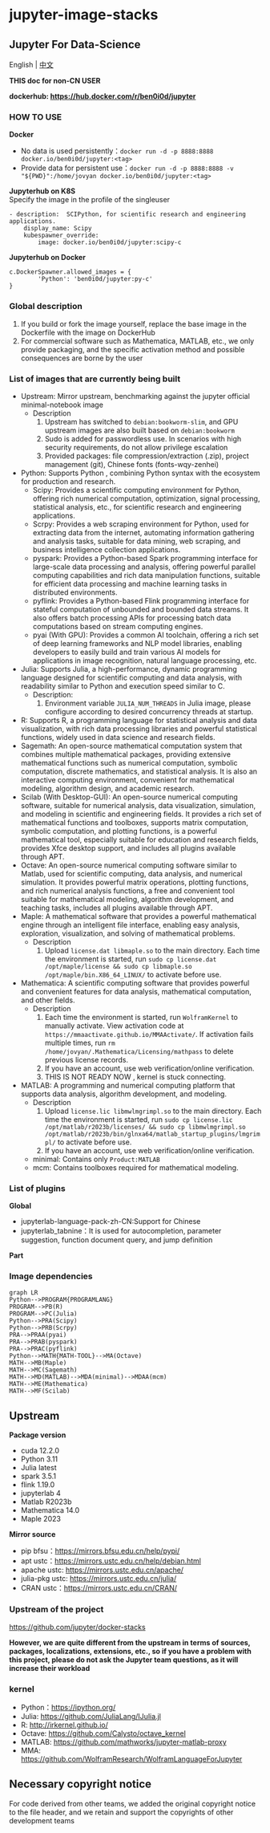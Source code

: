 # jupyter-image-stacks

## Jupyter For Data-Science

English | [中文](README_CN.md)

**THIS doc for non-CN USER**

**dockerhub: https://hub.docker.com/r/ben0i0d/jupyter**

### HOW TO USE
**Docker**
* No data is used persistently：`docker run -d -p 8888:8888 docker.io/ben0i0d/jupyter:<tag>`  
* Provide data for persistent use：`docker run -d -p 8888:8888 -v "${PWD}":/home/jovyan docker.io/ben0i0d/jupyter:<tag>`

**Jupyterhub on K8S**  
Specify the image in the profile of the singleuser
```
- description:  SCIPython, for scientific research and engineering applications.
    display_name: Scipy
    kubespawner_override:
        image: docker.io/ben0i0d/jupyter:scipy-c
```

**Jupyterhub on Docker**
```
c.DockerSpawner.allowed_images = {
        'Python': 'ben0i0d/jupyter:py-c'
}
```
### Global description
1. If you build or fork the image yourself, replace the base image in the Dockerfile with the image on DockerHub
2. For commercial software such as Mathematica, MATLAB, etc., we only provide packaging, and the specific activation method and possible consequences are borne by the user
### List of images that are currently being built
* Upstream: Mirror upstream, benchmarking against the jupyter official minimal-notebook image
    * Description
        1. Upstream has switched to `debian:bookworm-slim`, and GPU upstream images are also built based on `debian:bookworm`
        2. Sudo is added for passwordless use. In scenarios with high security requirements, do not allow privilege escalation
        3. Provided packages: file compression/extraction (.zip), project management (git), Chinese fonts (fonts-wqy-zenhei)
* Python: Supports Python , combining Python syntax with the ecosystem for production and research.
    * Scipy: Provides a scientific computing environment for Python, offering rich numerical computation, optimization, signal processing, statistical analysis, etc., for scientific research and engineering applications.
    * Scrpy: Provides a web scraping environment for Python, used for extracting data from the internet, automating information gathering and analysis tasks, suitable for data mining, web scraping, and business intelligence collection applications.
    * pyspark: Provides a Python-based Spark programming interface for large-scale data processing and analysis, offering powerful parallel computing capabilities and rich data manipulation functions, suitable for efficient data processing and machine learning tasks in distributed environments.
    * pyflink: Provides a Python-based Flink programming interface for stateful computation of unbounded and bounded data streams. It also offers batch processing APIs for processing batch data computations based on stream computing engines.
    * pyai (With GPU): Provides a common AI toolchain, offering a rich set of deep learning frameworks and NLP model libraries, enabling developers to easily build and train various AI models for applications in image recognition, natural language processing, etc.
* Julia: Supports Julia, a high-performance, dynamic programming language designed for scientific computing and data analysis, with readability similar to Python and execution speed similar to C.
    * Description:
        1. Environment variable `JULIA_NUM_THREADS` in Julia image, please configure according to desired concurrency threads at startup.
* R: Supports R, a programming language for statistical analysis and data visualization, with rich data processing libraries and powerful statistical functions, widely used in data science and research fields.
* Sagemath: An open-source mathematical computation system that combines multiple mathematical packages, providing extensive mathematical functions such as numerical computation, symbolic computation, discrete mathematics, and statistical analysis. It is also an interactive computing environment, convenient for mathematical modeling, algorithm design, and academic research.
* Scilab (With Desktop-GUI): An open-source numerical computing software, suitable for numerical analysis, data visualization, simulation, and modeling in scientific and engineering fields. It provides a rich set of mathematical functions and toolboxes, supports matrix computation, symbolic computation, and plotting functions, is a powerful mathematical tool, especially suitable for education and research fields, provides Xfce desktop support, and includes all plugins available through APT.
* Octave: An open-source numerical computing software similar to Matlab, used for scientific computing, data analysis, and numerical simulation. It provides powerful matrix operations, plotting functions, and rich numerical analysis functions, a free and convenient tool suitable for mathematical modeling, algorithm development, and teaching tasks, includes all plugins available through APT.
* Maple: A mathematical software that provides a powerful mathematical engine through an intelligent file interface, enabling easy analysis, exploration, visualization, and solving of mathematical problems.
    * Description
        1. Upload `license.dat libmaple.so` to the main directory. Each time the environment is started, run `sudo cp license.dat /opt/maple/license && sudo cp libmaple.so /opt/maple/bin.X86_64_LINUX/` to activate before use.
* Mathematica: A scientific computing software that provides powerful and convenient features for data analysis, mathematical computation, and other fields.
    * Description
        1. Each time the environment is started, run `WolframKernel` to manually activate. View activation code at `https://mmaactivate.github.io/MMAActivate/`. If activation fails multiple times, run `rm /home/jovyan/.Mathematica/Licensing/mathpass` to delete previous license records.
        2. If you have an account, use web verification/online verification.
        3. THIS IS NOT READY NOW , kernel is stuck connecting.
* MATLAB: A programming and numerical computing platform that supports data analysis, algorithm development, and modeling.
    * Description
        1. Upload `license.lic libmwlmgrimpl.so` to the main directory. Each time the environment is started, run `sudo cp license.lic /opt/matlab/r2023b/licenses/ && sudo cp libmwlmgrimpl.so /opt/matlab/r2023b/bin/glnxa64/matlab_startup_plugins/lmgrimpl/` to activate before use.
        2. If you have an account, use web verification/online verification.
    * minimal: Contains only `Product:MATLAB`
    * mcm: Contains toolboxes required for mathematical modeling.


### List of plugins

**Global**
* jupyterlab-language-pack-zh-CN:Support for Chinese
* jupyterlab_tabnine：It is used for autocompletion, parameter suggestion, function document query, and jump definition

**Part**

### Image dependencies
```mermaid
graph LR
Python-->PROGRAM{PROGRAMLANG}
PROGRAM-->PB(R)
PROGRAM-->PC(Julia)
Python-->PRA(Scipy)
Python-->PRB(Scrpy)
PRA-->PRAA(pyai)
PRA-->PRAB(pyspark)
PRA-->PRAC(pyflink)
Python-->MATH{MATH-TOOL}-->MA(Octave)
MATH-->MB(Maple)
MATH-->MC(Sagemath)
MATH-->MD(MATLAB)-->MDA(minimal)-->MDAA(mcm)
MATH-->ME(Mathematica)
MATH-->MF(Scilab)
```

## Upstream

**Package version**
* cuda 12.2.0
* Python 3.11
* Julia latest
* spark 3.5.1
* flink 1.19.0
* jupyterlab 4
* Matlab R2023b
* Mathematica 14.0
* Maple 2023

**Mirror source**
* pip bfsu：https://mirrors.bfsu.edu.cn/help/pypi/
* apt ustc：https://mirrors.ustc.edu.cn/help/debian.html
* apache ustc: https://mirrors.ustc.edu.cn/apache/
* julia-pkg ustc: https://mirrors.ustc.edu.cn/julia/
* CRAN ustc：https://mirrors.ustc.edu.cn/CRAN/

### Upstream of the project
https://github.com/jupyter/docker-stacks

**However, we are quite different from the upstream in terms of sources, packages, localizations, extensions, etc., so if you have a problem with this project, please do not ask the Jupyter team questions, as it will increase their workload**

### kernel
* Python：https://ipython.org/
* Julia: https://github.com/JuliaLang/IJulia.jl
* R: http://irkernel.github.io/
* Octave: https://github.com/Calysto/octave_kernel
* MATLAB: https://github.com/mathworks/jupyter-matlab-proxy
* MMA: https://github.com/WolframResearch/WolframLanguageForJupyter

## Necessary copyright notice
For code derived from other teams, we added the original copyright notice to the file header, and we retain and support the copyrights of other development teams